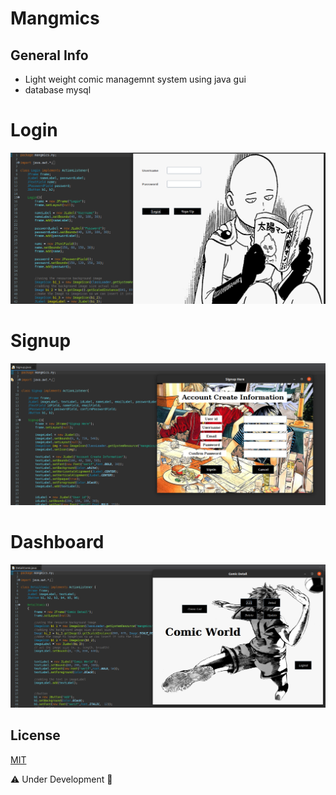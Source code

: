
# Mangmics 

## General Info
- Light weight comic managemnt system using java gui 
- database mysql 
 
# Login
![Login](https://github.com/nou-ros/JavaLab/blob/main/_03_pet_projects/mangmics/project_images/2_login.png)
# Signup
![signup](https://github.com/nou-ros/JavaLab/blob/main/_03_pet_projects/mangmics/project_images/3_signup_.png)
# Dashboard
![dashboard](https://github.com/nou-ros/JavaLab/blob/main/_03_pet_projects/mangmics/project_images/4_dashboard.png)

## License
[MIT](https://choosealicense.com/licenses/mit/)

⚠️ Under Development 🚧

